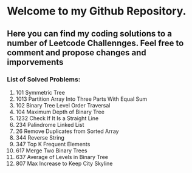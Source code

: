 # Welcome to my Github Repository. 
## Here you can find my coding solutions to a number of Leetcode Challennges. Feel free to comment and propose changes and imporvements

### List of Solved Problems:
1. 101 Symmetric Tree
1. 1013 Partition Array Into Three Parts With Equal Sum
1. 102 Binary Tree Level Order Traversal
1. 104 Maximum Depth of Binary Tree
1. 1232 Check If It Is a Straight Line
1. 234 Palindrome Linked List
1. 26 Remove Duplicates from Sorted Array
1. 344 Reverse String
1. 347 Top K Frequent Elements
1. 617 Merge Two Binary Trees
1. 637 Average of Levels in Binary Tree
1. 807 Max Increase to Keep City Skyline
